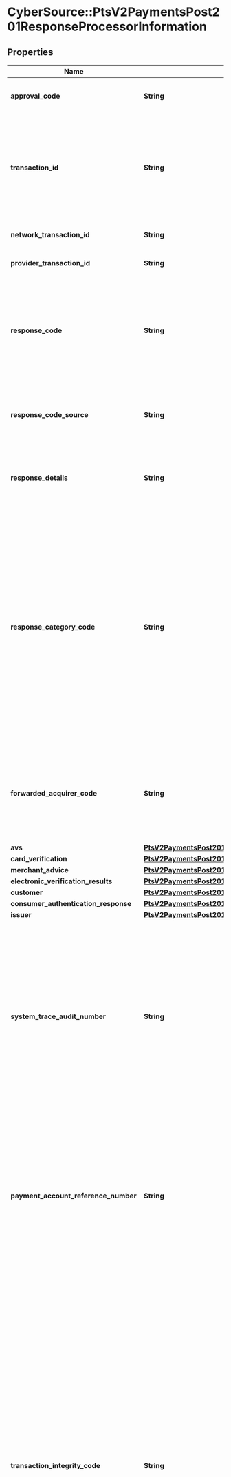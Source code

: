 # CyberSource::PtsV2PaymentsPost201ResponseProcessorInformation

## Properties
Name | Type | Description | Notes
------------ | ------------- | ------------- | -------------
**approval_code** | **String** | Authorization code. Returned only when the processor returns this value.  | [optional] 
**transaction_id** | **String** | Network transaction identifier (TID). You can use this value to identify a specific transaction when you are discussing the transaction with your processor. Not all processors provide this  value.  | [optional] 
**network_transaction_id** | **String** | Description of this field is not available. | [optional] 
**provider_transaction_id** | **String** | Description of this field is not available. | [optional] 
**response_code** | **String** | For most processors, this is the error message sent directly from the bank. Returned only when the processor returns this value.  Important Do not use this field to evaluate the result of the authorization.  | [optional] 
**response_code_source** | **String** | Used by Visa only and contains the response source/reason code that identifies the source of the response decision.  | [optional] 
**response_details** | **String** | This field might contain information about a decline. This field is supported only for **CyberSource through VisaNet**.  | [optional] 
**response_category_code** | **String** | Processor-defined response category code. The associated detail error code is in the auth_auth_response field or the auth_reversal_auth_ response field depending on which service you requested.  This field is supported only for:   - Japanese issuers  - Domestic transactions in Japan  - Comercio Latino—processor transaction ID required for troubleshooting  **Maximum length for processors**:   - Comercio Latino: 32  - All other processors: 3  | [optional] 
**forwarded_acquirer_code** | **String** | Name of the Japanese acquirer that processed the transaction. Returned only for CCS (CAFIS) and JCN Gateway. Please contact the CyberSource Japan Support Group for more information.  | [optional] 
**avs** | [**PtsV2PaymentsPost201ResponseProcessorInformationAvs**](PtsV2PaymentsPost201ResponseProcessorInformationAvs.md) |  | [optional] 
**card_verification** | [**PtsV2PaymentsPost201ResponseProcessorInformationCardVerification**](PtsV2PaymentsPost201ResponseProcessorInformationCardVerification.md) |  | [optional] 
**merchant_advice** | [**PtsV2PaymentsPost201ResponseProcessorInformationMerchantAdvice**](PtsV2PaymentsPost201ResponseProcessorInformationMerchantAdvice.md) |  | [optional] 
**electronic_verification_results** | [**PtsV2PaymentsPost201ResponseProcessorInformationElectronicVerificationResults**](PtsV2PaymentsPost201ResponseProcessorInformationElectronicVerificationResults.md) |  | [optional] 
**customer** | [**PtsV2PaymentsPost201ResponseProcessorInformationCustomer**](PtsV2PaymentsPost201ResponseProcessorInformationCustomer.md) |  | [optional] 
**consumer_authentication_response** | [**PtsV2PaymentsPost201ResponseProcessorInformationConsumerAuthenticationResponse**](PtsV2PaymentsPost201ResponseProcessorInformationConsumerAuthenticationResponse.md) |  | [optional] 
**issuer** | [**PtsV2PaymentsPost201ResponseProcessorInformationIssuer**](PtsV2PaymentsPost201ResponseProcessorInformationIssuer.md) |  | [optional] 
**system_trace_audit_number** | **String** | This field is returned only for **American Express Direct** and **CyberSource through VisaNet**.  **American Express Direct**  System trace audit number (STAN). This value identifies the transaction and is useful when investigating a chargeback dispute.  **CyberSource through VisaNet**  System trace number that must be printed on the customer’s receipt.  | [optional] 
**payment_account_reference_number** | **String** | Visa-generated reference number that identifies a card-present transaction for which youprovided one of the following:   - Visa primary account number (PAN)  - Visa-generated token for a PAN  This reference number serves as a link to the cardholder account and to all transactions for that account.  | [optional] 
**transaction_integrity_code** | **String** | Transaction integrity classification provided by Mastercard. This value specifies Mastercard’s evaluation of the transaction’s safety and security. This field is returned only for **CyberSource through VisaNet**.  For card-present transactions, possible values:   - **A1**: EMV or token in a secure, trusted environment  - **B1**: EMV or chip equivalent  - **C1**: Magnetic stripe  - **E1**: Key entered  - **U0**: Unclassified  For card-not-present transactions, possible values:   - **A2**: Digital transactions  - **B2**: Authenticated checkout  - **C2**: Transaction validation  - **D2**: Enhanced data  - **E2**: Generic messaging  - **U0**: Unclassified  For information about these values, contact Mastercard or your acquirer.  | [optional] 
**amex_verbal_auth_reference_number** | **String** | Referral response number for a verbal authorization with FDMS Nashville when using an American Express card. Give this number to American Express when you call them for the verbal authorization.  | [optional] 
**sales_slip_number** | **Float** | Transaction identifier that CyberSource generates. You have the option of printing the sales slip number on the receipt.  This field is supported only for **JCN Gateway**.  | [optional] 
**master_card_service_code** | **String** | Mastercard service that was used for the transaction. Mastercard provides this value to CyberSource.  Possible value:  - 53: Mastercard card-on-file token service  | [optional] 
**master_card_service_reply_code** | **String** | Result of the Mastercard card-on-file token service. Mastercard provides this value to CyberSource.  Possible values:   - **C**: Service completed successfully.  - **F**: One of the following:    - Incorrect Mastercard POS entry mode. The Mastercard POS entry mode should be 81 for an authorization or      authorization reversal.    - Incorrect Mastercard POS entry mode. The Mastercard POS entry mode should be 01 for a tokenized request.    - Token requestor ID is missing or formatted incorrectly.  - **I**: One of the following:    - Invalid token requestor ID.    - Suspended or deactivated token.    - Invalid token (not in mapping table).  - **T**: Invalid combination of token requestor ID and token.  - **U**: Expired token.  - **W**: Primary account number (PAN) listed in electronic warning bulletin.  Note This field is returned only for **CyberSource through VisaNet**.  | [optional] 
**master_card_authentication_type** | **String** | Type of authentication for which the transaction qualifies as determined by the Mastercard authentication service, which confirms the identity of the cardholder. Mastercard provides this value to CyberSource.  Possible values:   - **1**: Transaction qualifies for Mastercard authentication type 1.  - **2**: Transaction qualifies for Mastercard authentication type 2.  | [optional] 
**name** | **String** | Name of the Processor.  | [optional] 


